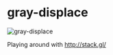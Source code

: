 # gray-displace

![gray-displace](https://c2.staticflickr.com/2/1470/23836884549_13fcd5dd91_b.jpg)

Playing around with http://stack.gl/